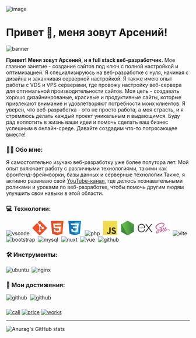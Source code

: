 ![image](https://github.com/user-attachments/assets/f5f68d36-edac-4a40-9db4-b0d96c5eab32)
# Привет 👋, меня зовут Арсений!

<img src="https://i.imgur.com/iV2QuF2.png" alt="banner">

<b>Привет! Меня зовут Арсений, и я full stack веб-разработчик.</b> Мое главное занятие - создание сайтов под ключ с полной настройкой и оптимизацией. Я специализируюсь на веб-разработке с нуля, начиная с дизайна и заканчивая серверной настройкой. Я также имею опыт работы с VDS и VPS серверами, где провожу настройку веб-сервера для оптимальной производительности сайтов.
Моя цель - создавать хорошо дизайнинрованые, красивые и продуктивные сайты, которые привлекают внимание и удовлетворяют потребности моих клиентов. Я уверен, что веб-разработка - это не просто работа, а моя страсть, и я стремлюсь делать каждый проект уникальным и выдающимся. Буду рад воплотить в жизнь ваши идеи и помочь сделать ваш бизнес успешным в онлайн-среде. Давайте создадим что-то потрясающее вместе!

### 👨‍💻 Обо мне:

Я самостоятельно изучаю веб-разработку уже более полутора лет. Мой опыт включает работу с различными технологиями, такими как фронтенд-фреймворки, базы данных и серверные технологии.Также, я активно развиваю свой <a href="https://www.youtube.com/@arseneybaav">YouTube-канал</a>, где делюсь познавательными роликами и уроками по веб-разработке, чтобы помочь другим людям улучшить свои навыки в этой области.

### 💻 Технологии:

<div>
  <img src="https://upload.wikimedia.org/wikipedia/commons/thumb/9/9a/Visual_Studio_Code_1.35_icon.svg/1200px-Visual_Studio_Code_1.35_icon.svg.png" title="vscode" alt="vscode" width="40" height="40"/>&nbsp
  <img src="https://github.com/devicons/devicon/blob/master/icons/git/git-original.svg" title="git" alt="git" width="40" height="40"/>&nbsp
  <img src="https://github.com/devicons/devicon/blob/master/icons/html5/html5-original.svg" title="html5" alt="html5" width="40" height="40"/>&nbsp
  <img src="https://github.com/devicons/devicon/blob/master/icons/css3/css3-original.svg" title="css" alt="css" width="40" height="40"/>&nbsp
  <img src="https://upload.wikimedia.org/wikipedia/commons/thumb/2/27/PHP-logo.svg/1200px-PHP-logo.svg.png" title="php" alt="php" width="70" height="40"/>&nbsp
  <img src="https://github.com/devicons/devicon/blob/master/icons/javascript/javascript-original.svg" title="javascript" alt="javascript" width="40" height="40"/>&nbsp
  <img src="https://github.com/devicons/devicon/blob/master/icons/nodejs/nodejs-original.svg" title="nodejs" alt="nodejs" width="40" height="40"/>&nbsp
  <img src="https://github.com/devicons/devicon/blob/master/icons/express/express-original.svg" title="express" alt="express" width="40" height="40"/>&nbsp
  <img src="https://github.com/devicons/devicon/blob/master/icons/sass/sass-original.svg" title="sass/scss" alt="sass/scss" width="40" height="40"/>&nbsp;
  <img src="https://vitejs.dev/logo.svg" title="vite" alt="vite" width="40" height="40"/>&nbsp;
  <img src="https://upload.wikimedia.org/wikipedia/commons/thumb/b/b2/Bootstrap_logo.svg/800px-Bootstrap_logo.svg.png" title="bootstrap" alt="bootstrap" width="45" height="40"/>&nbsp;
  <img src="https://assets-global.website-files.com/632d8bdfaa198525e29dd55e/641c1b4e02e8cc2d3f9b010f_mysql-database-web-development-computer-software-dolphin-3f2ef1a6723e0e7faa8ac845294f02a3.png" title="mysql" alt="mysql" width="40" height="40"/>&nbsp;
  <img src="https://nuxt.com/assets/design-kit/icon-green.svg" title="nuxt" alt="nuxt" width="40" height="40"/>&nbsp;
  <img src="https://upload.wikimedia.org/wikipedia/commons/f/f1/Vue.png" title="vue" alt="vue" width="40" height="40"/>&nbsp;
  <img src="https://cdn-icons-png.flaticon.com/512/25/25231.png" title="github" alt="github" width="40" height="40"/>&nbsp;
</div>

### 🛠️ Инструменты:

<div>
    <img src="https://upload.wikimedia.org/wikipedia/commons/thumb/3/35/Tux.svg/800px-Tux.svg.png" title="ubuntu" alt="ubuntu" width="40" height="40"/>&nbsp
    <img src="https://egkatzioura.files.wordpress.com/2021/09/nginx-logo-rgb-large.png" title="nginx" alt="nginx" width="120" height="40"/>&nbsp
  </div>

### 🏅 Мои достижения:
<img src="https://i.imgur.com/UlZgXer.png" title="github" alt="github" width="50%" height="50%"/>&nbsp;
<img src="https://i.imgur.com/ukGK91T.png" title="github" alt="github" width="50%" height="50%"/>&nbsp;

###

<a href="https://arseneybaav.ru/#form"><img src="https://i.imgur.com/xOsfnOw.png" alt="call"></a>
<a href="https://arseneybaav.ru/#price"><img src="https://i.imgur.com/3huKtuv.png" alt="price"></a>
<a href="https://arseneybaav.ru/#works"><img src="https://i.imgur.com/ZA9K4Z2.png" alt="works"></a>

---

![Anurag's GitHub stats](https://github-readme-stats.vercel.app/api?username=arseneybaav&show_icons=true&theme=radical)

